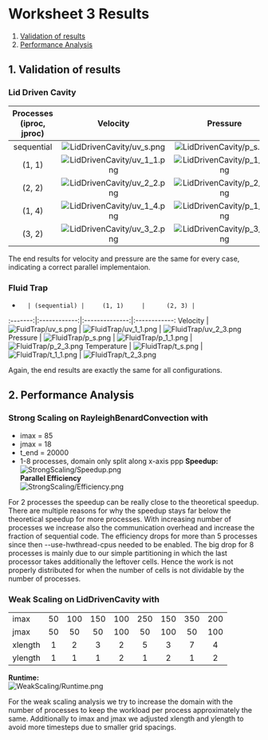 # Worksheet 3 Results

1. [Validation of results](#1-validation-of-results)  
2. [Performance Analysis](#2-performance-analysis)  

## 1. Validation of results

### Lid Driven Cavity

Processes (iproc, jproc) | Velocity       |  Pressure
:-----------------------:|:--------------:|:------------:
sequential| ![LidDrivenCavity/uv_s.png](./LidDrivenCavity/uv_s.png) | ![LidDrivenCavity/p_s.png](./LidDrivenCavity/p_s.png)
(1, 1) | ![LidDrivenCavity/uv_1_1.png](./LidDrivenCavity/uv_1_1.png) | ![LidDrivenCavity/p_1_1.png](./LidDrivenCavity/p_1_1.png)
(2, 2) | ![LidDrivenCavity/uv_2_2.png](./LidDrivenCavity/uv_2_2.png) | ![LidDrivenCavity/p_2_2.png](./LidDrivenCavity/p_2_2.png)
(1, 4) | ![LidDrivenCavity/uv_1_4.png](./LidDrivenCavity/uv_1_4.png) | ![LidDrivenCavity/p_1_4.png](./LidDrivenCavity/p_1_4.png)
(3, 2) | ![LidDrivenCavity/uv_3_2.png](./LidDrivenCavity/uv_3_2.png) | ![LidDrivenCavity/p_3_2.png](./LidDrivenCavity/p_3_2.png)

The end results for velocity and pressure are the same for every case, indicating a correct parallel implementaion.

### Fluid Trap

 -       | (sequential) |     (1, 1)     |      (2, 3) |
:-------:|:------------:|:--------------:|:------------:
Velocity | ![FuidTrap/uv_s.png](./FluidTrap/uv_s.png) | ![FluidTrap/uv_1_1.png](./FluidTrap/uv_1_1.png) | ![FluidTrap/uv_2_3.png](./FluidTrap/uv_2_3.png)
Pressure | ![FluidTrap/p_s.png](./FluidTrap/p_s.png) | ![FluidTrap/p_1_1.png](./FluidTrap/p_1_1.png) | ![FluidTrap/p_2_3.png](./FluidTrap/p_2_3.png)
Temperature | ![FluidTrap/t_s.png](./FluidTrap/t_s.png) | ![FluidTrap/t_1_1.png](./FluidTrap/t_1_1.png) | ![FluidTrap/t_2_3.png](./FluidTrap/t_2_3.png)

Again, the end results are exactly the same for all configurations.

## 2. Performance Analysis  

### Strong Scaling on RayleighBenardConvection with

* imax = 85  
* jmax = 18  
* t_end = 20000
* 1-8 processes, domain only split along x-axis
ppp
**Speedup:**  
![StrongScaling/Speedup.png](./StrongScaling/Speedup.png)  
**Parallel Efficiency**  
![StrongScaling/Efficiency.png](./StrongScaling/Efficiency.png)  

For 2 processes the speedup can be really close to the theoretical speedup. There are multiple reasons for why the speedup stays far below the theoretical speedup for more processes. With increasing number of processes we increase also the communication overhead and increase the fraction of sequential code. The efficiency drops for more than 5 processes since then --use-hwthread-cpus needed to be enabled. The big drop for 8 processes is mainly due to our  simple partitioning in which the last processor takes additionally the leftover cells. Hence the work is not properly distributed for when the number of cells is not dividable by the number of processes.

### Weak Scaling on LidDrivenCavity with 

|         |       |       |       |       |       |       |       |       |
| :------ | :---: | :---: | :---: | :---: | :---: | :---: | :---: | :---: |
| imax    |  50   |  100  |  150  |  100  |  250  |  150  |  350  |  200  |
| jmax    |  50   |  50   |  50   |  100  |  50   |  100  |  50   |  100  |
| xlength |   1   |   2   |   3   |   2   |   5   |   3   |   7   |   4   |
| ylength |   1   |   1   |   1   |   2   |   1   |   2   |   1   |   2   |


**Runtime:**  
![WeakScaling/Runtime.png](./WeakScaling/Runtime.png)  

For the weak scaling analysis we try to increase the domain with the number of processes to keep the workload per process approximately the same. Additionally to imax and jmax we adjusted xlength and ylength to avoid more timesteps due to smaller grid spacings.
